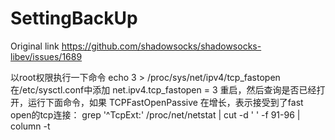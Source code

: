 # SettingBackUp

Original link https://github.com/shadowsocks/shadowsocks-libev/issues/1689

以root权限执行一下命令
echo 3 > /proc/sys/net/ipv4/tcp_fastopen
在/etc/sysctl.conf中添加
net.ipv4.tcp_fastopen = 3
重启，然后查询是否已经打开，运行下面命令，如果 TCPFastOpenPassive 在增长，表示接受到了fast open的tcp连接：
grep '^TcpExt:' /proc/net/netstat | cut -d ' ' -f 91-96 | column -t
